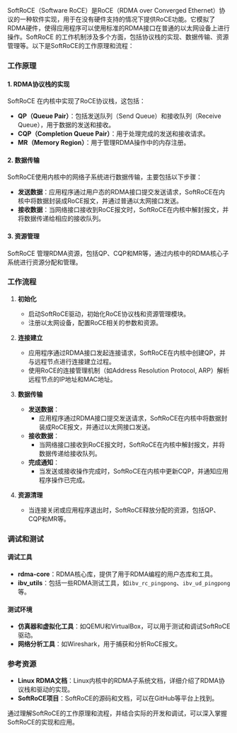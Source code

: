 SoftRoCE（Software RoCE）是RoCE（RDMA over Converged Ethernet）协议的一种软件实现，用于在没有硬件支持的情况下提供RoCE功能。它模拟了RDMA硬件，使得应用程序可以使用标准的RDMA接口在普通的以太网设备上进行操作。SoftRoCE 的工作机制涉及多个方面，包括协议栈的实现、数据传输、资源管理等。以下是SoftRoCE的工作原理和流程：

### 工作原理

#### 1. RDMA协议栈的实现
SoftRoCE 在内核中实现了RoCE协议栈，这包括：
- **QP（Queue Pair）**：包括发送队列（Send Queue）和接收队列（Receive Queue），用于数据的发送和接收。
- **CQP（Completion Queue Pair）**：用于处理完成的发送和接收请求。
- **MR（Memory Region）**：用于管理RDMA操作中的内存注册。

#### 2. 数据传输
SoftRoCE使用内核中的网络子系统进行数据传输，主要包括以下步骤：
- **发送数据**：应用程序通过用户态的RDMA接口提交发送请求，SoftRoCE在内核中将数据封装成RoCE报文，并通过普通以太网接口发送。
- **接收数据**：当网络接口接收到RoCE报文时，SoftRoCE在内核中解封报文，并将数据传递给相应的接收队列。

#### 3. 资源管理
SoftRoCE 管理RDMA资源，包括QP、CQP和MR等，通过内核中的RDMA核心子系统进行资源分配和管理。

### 工作流程

1. **初始化**
    - 启动SoftRoCE驱动，初始化RoCE协议栈和资源管理模块。
    - 注册以太网设备，配置RoCE相关的参数和资源。

2. **连接建立**
    - 应用程序通过RDMA接口发起连接请求，SoftRoCE在内核中创建QP，并与远程节点进行连接建立过程。
    - 使用RoCE的连接管理机制（如Address Resolution Protocol, ARP）解析远程节点的IP地址和MAC地址。

3. **数据传输**
    - **发送数据**：
        - 应用程序通过RDMA接口提交发送请求，SoftRoCE在内核中将数据封装成RoCE报文，并通过以太网接口发送。
    - **接收数据**：
        - 当网络接口接收到RoCE报文时，SoftRoCE在内核中解封报文，并将数据传递给接收队列。
    - **完成通知**：
        - 当发送或接收操作完成时，SoftRoCE在内核中更新CQP，并通知应用程序操作已完成。

4. **资源清理**
    - 当连接关闭或应用程序退出时，SoftRoCE释放分配的资源，包括QP、CQP和MR等。

### 调试和测试

#### 调试工具
- **rdma-core**：RDMA核心库，提供了用于RDMA编程的用户态库和工具。
- **ibv_utils**：包括一些RDMA测试工具，如`ibv_rc_pingpong`、`ibv_ud_pingpong`等。

#### 测试环境
- **仿真器和虚拟化工具**：如QEMU和VirtualBox，可以用于测试和调试SoftRoCE驱动。
- **网络分析工具**：如Wireshark，用于捕获和分析RoCE报文。

### 参考资源

- **Linux RDMA文档**：Linux内核中的RDMA子系统文档，详细介绍了RDMA协议栈和驱动的实现。
- **SoftRoCE项目**：SoftRoCE的源码和文档，可以在GitHub等平台上找到。

通过理解SoftRoCE的工作原理和流程，并结合实际的开发和调试，可以深入掌握SoftRoCE的实现和应用。